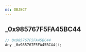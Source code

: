 ```yaml
---
ns: OBJECT
---
```

## _0x985767F5FA45BC44

```c
// 0x985767F5FA45BC44
Any _0x985767F5FA45BC44();
```

